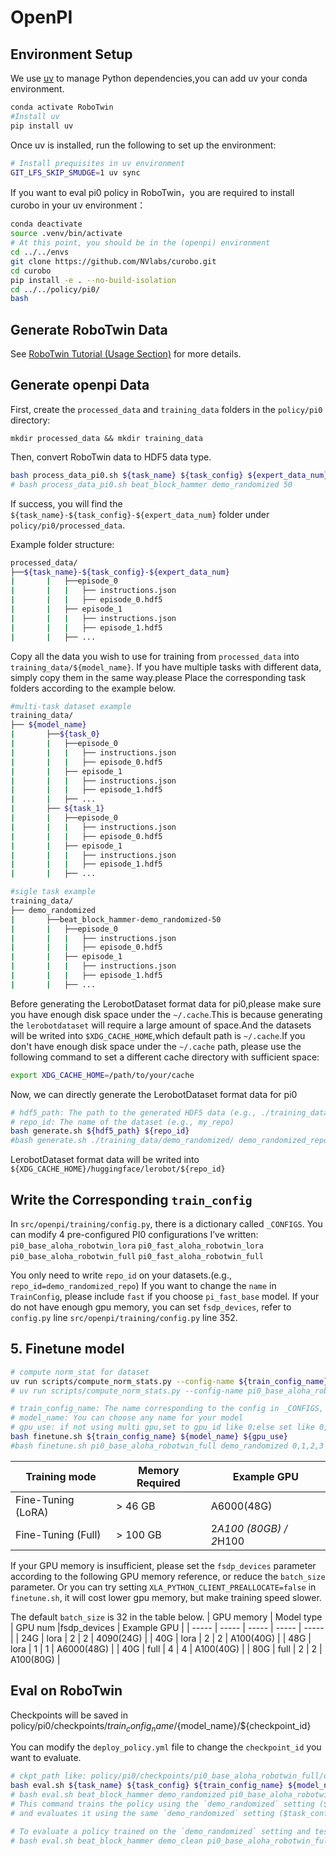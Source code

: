 # OpenPI
## Environment Setup

We use [uv](https://docs.astral.sh/uv/) to manage Python dependencies,you can add uv your conda environment.

```bash
conda activate RoboTwin
#Install uv
pip install uv
```
Once uv is installed, run the following to set up the environment:

```bash
# Install prequisites in uv environment
GIT_LFS_SKIP_SMUDGE=1 uv sync
```

If you want to eval pi0 policy in RoboTwin，you are required to install curobo in your uv environment：

```bash
conda deactivate
source .venv/bin/activate
# At this point, you should be in the (openpi) environment
cd ../../envs
git clone https://github.com/NVlabs/curobo.git
cd curobo
pip install -e . --no-build-isolation
cd ../../policy/pi0/
bash
```

## Generate RoboTwin Data
See [RoboTwin Tutorial (Usage Section)](https://robotwin-platform.github.io/doc/usage/collect-data.html) for more details.

## Generate openpi Data
First, create the `processed_data` and `training_data` folders in the `policy/pi0` directory:

```
mkdir processed_data && mkdir training_data
```

Then, convert RoboTwin data to HDF5 data type.

``` bash
bash process_data_pi0.sh ${task_name} ${task_config} ${expert_data_num}
# bash process_data_pi0.sh beat_block_hammer demo_randomized 50
```

If success, you will find the `${task_name}-${task_config}-${expert_data_num}` folder under `policy/pi0/processed_data`.

Example folder structure:

```bash
processed_data/ 
├──${task_name}-${task_config}-${expert_data_num}
|       |   ├──episode_0
|       |   |	├── instructions.json  
|       |   |	├── episode_0.hdf5  
|       |   ├── episode_1 
|       |   |	├── instructions.json  
|       |   |	├── episode_1.hdf5  
|       |	├── ...
```

Copy all the data you wish to use for training from `processed_data` into `training_data/${model_name}`. If you have multiple tasks with different data, simply copy them in the same way.please Place the corresponding task folders according to the example below.

```bash
#multi-task dataset example
training_data/  
├── ${model_name}
|       ├──${task_0}
|       |   ├──episode_0
|       |   |	├── instructions.json  
|       |   |	├── episode_0.hdf5  
|       |   ├── episode_1 
|       |   |	├── instructions.json  
|       |   |	├── episode_1.hdf5  
|       |	├── ...
|       ├── ${task_1}
|       |   ├──episode_0
|       |   |	├── instructions.json  
|       |   |	├── episode_0.hdf5  
|       |   ├── episode_1 
|       |   |	├── instructions.json  
|       |   |	├── episode_1.hdf5  
|       |	├── ...

#sigle task example
training_data/  
├── demo_randomized
|       ├──beat_block_hammer-demo_randomized-50
|       |   ├──episode_0
|       |   |	├── instructions.json  
|       |   |	├── episode_0.hdf5  
|       |   ├── episode_1 
|       |   |	├── instructions.json  
|       |   |	├── episode_1.hdf5  
|       |	├── ...
```

Before generating the LerobotDataset format data for pi0,please make sure you have enough disk space under the `~/.cache`.This is because generating the `lerobotdataset` will require a large amount of space.And the datasets will be writed into `$XDG_CACHE_HOME`,which default path is  `~/.cache`.If you don't have enough disk space under the `~/.cache` path, please use the following command to set a different cache directory with sufficient space:

```bash
export XDG_CACHE_HOME=/path/to/your/cache
```

Now, we can directly generate the LerobotDataset format data for pi0

```bash
# hdf5_path: The path to the generated HDF5 data (e.g., ./training_data/${model_name}/)
# repo_id: The name of the dataset (e.g., my_repo)
bash generate.sh ${hdf5_path} ${repo_id}
#bash generate.sh ./training_data/demo_randomized/ demo_randomized_repo
```

LerobotDataset format data will be writed into `${XDG_CACHE_HOME}/huggingface/lerobot/${repo_id}`

## Write the Corresponding `train_config`

In `src/openpi/training/config.py`, there is a dictionary called `_CONFIGS`. You can modify 4 pre-configured PI0 configurations I’ve written:
`pi0_base_aloha_robotwin_lora` 
`pi0_fast_aloha_robotwin_lora`
`pi0_base_aloha_robotwin_full`
`pi0_fast_aloha_robotwin_full`

You only need to write `repo_id`  on your datasets.(e.g., `repo_id=demo_randomized_repo`)
If you want to change the `name` in `TrainConfig`, please include `fast` if you choose `pi_fast_base` model.
If your do not have enough gpu memory, you can set `fsdp_devices`, refer to `config.py` line `src/openpi/training/config.py` line 352.

## 5. Finetune model
```bash
# compute norm_stat for dataset
uv run scripts/compute_norm_stats.py --config-name ${train_config_name}
# uv run scripts/compute_norm_stats.py --config-name pi0_base_aloha_robotwin_full

# train_config_name: The name corresponding to the config in _CONFIGS, such as pi0_base_aloha_robotwin_full
# model_name: You can choose any name for your model
# gpu_use: if not using multi gpu,set to gpu_id like 0;else set like 0,1,2,3
bash finetune.sh ${train_config_name} ${model_name} ${gpu_use}
#bash finetune.sh pi0_base_aloha_robotwin_full demo_randomized 0,1,2,3
```

| Training mode | Memory Required | Example GPU        |
| ------------------ | --------------- | ------------------ |
| Fine-Tuning (LoRA) | > 46 GB       | A6000(48G)           |
| Fine-Tuning (Full) | > 100 GB         | 2*A100 (80GB) / 2*H100 |

If your GPU memory is insufficient, please set the `fsdp_devices` parameter according to the following GPU memory reference, or reduce the `batch_size` parameter.
Or you can try setting `XLA_PYTHON_CLIENT_PREALLOCATE=false` in `finetune.sh`, it will cost lower gpu memory, but make training speed slower.

The default `batch_size` is 32 in the table below.
| GPU memory | Model type | GPU num |fsdp_devices | Example GPU |
| ----- | ----- | ----- | ----- | ----- |
|  24G | lora | 2 | 2 | 4090(24G)  |
|  40G | lora | 2 | 2 | A100(40G)  |
|  48G | lora | 1 | 1 | A6000(48G) |
|  40G | full | 4 | 4 | A100(40G)  |
|  80G | full | 2 | 2 | A100(80G)  |

## Eval on RoboTwin

Checkpoints will be saved in policy/pi0/checkpoints/${train_config_name}/${model_name}/${checkpoint_id}

You can modify the `deploy_policy.yml` file to change the `checkpoint_id` you want to evaluate.

```bash
# ckpt_path like: policy/pi0/checkpoints/pi0_base_aloha_robotwin_full/demo_randomized/30000
bash eval.sh ${task_name} ${task_config} ${train_config_name} ${model_name} ${seed} ${gpu_id}
# bash eval.sh beat_block_hammer demo_randomized pi0_base_aloha_robotwin_full demo_randomized 0 0
# This command trains the policy using the `demo_randomized` setting ($model_name)
# and evaluates it using the same `demo_randomized` setting ($task_config).

# To evaluate a policy trained on the `demo_randomized` setting and tested on the `demo_clean` setting, run:
# bash eval.sh beat_block_hammer demo_clean pi0_base_aloha_robotwin_full demo_randomized 0 0
```
